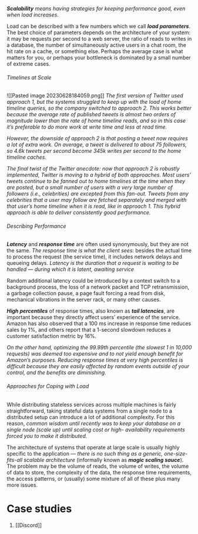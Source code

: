 ***Scalability*** *means having strategies for keeping performance good, even when load increases*.

Load can be described with a few numbers which we call ***load parameters***. The best choice of parameters depends on the architecture of your system: it may be requests per second to a web server, the ratio of reads to writes in a database, the number of simultaneously active users in a chat room, the hit rate on a cache, or something else. Perhaps the average case is what matters for you, or perhaps your bottleneck is dominated by a small number of extreme cases.

###### Timelines at Scale

![[Pasted image 20230628184059.png]]
*The first version of Twitter used approach 1, but the systems struggled to keep up with the load of home timeline queries, so the company switched to approach 2. This works better because the average rate of published tweets is almost two orders of magnitude lower than the rate of home timeline reads, and so in this case it’s preferable to do more work at write time and less at read time.*

*However, the downside of approach 2 is that posting a tweet now requires a lot of extra work. On average, a tweet is delivered to about 75 followers, so 4.6k tweets per second become 345k writes per second to the home timeline caches.*

*The final twist of the Twitter anecdote: now that approach 2 is robustly implemented, Twitter is moving to a hybrid of both approaches. Most users’ tweets continue to be fanned out to home timelines at the time when they are posted, but a small number of users with a very large number of followers (i.e., celebrities) are excepted from this fan-out. Tweets from any celebrities that a user may follow are fetched separately and merged with that user’s home timeline when it is read, like in approach 1. This hybrid approach is able to deliver consistently good performance.*

###### Describing Performance

***Latency*** and ***response time*** are often used synonymously, but they are not the same. *The response time is what the client sees*: besides the actual time to process the request (the service time), it includes network delays and queueing delays. *Latency is the duration that a request is waiting to be handled — during which it is latent, awaiting service*

Random additional latency could be introduced by a context switch to a background process, the loss of a network packet and TCP retransmission, a garbage collection pause, a page fault forcing a read from disk, mechanical vibrations in the server rack, or many other causes.

***High percentiles*** of response times, also known as ***tail latencies***, are important because they directly affect users’ experience of the service. Amazon has also observed that a 100 ms increase in response time reduces sales by 1%, and others report that a 1-second slowdown reduces a customer satisfaction metric by 16%.

*On the other hand, optimizing the 99.99th percentile (the slowest 1 in 10,000 requests) was deemed too expensive and to not yield enough benefit for Amazon’s purposes. Reducing response times at very high percentiles is difficult because they are easily affected by random events outside of your control, and the benefits are diminishing.*

###### Approaches for Coping with Load

While distributing stateless services across multiple machines is fairly straightforward, taking stateful data systems from a single node to a distributed setup can introduce a lot of additional complexity. For this reason, *common wisdom until recently was to keep your database on a single node (scale up) until scaling cost or high- availability requirements forced you to make it distributed.*

The architecture of systems that operate at large scale is usually highly specific to the application — *there is no such thing as a generic, one-size-fits-all scalable architecture* (informally known as ***magic scaling sauce***). The problem may be the volume of reads, the volume of writes, the volume of data to store, the complexity of the data, the response time requirements, the access patterns, or (usually) some mixture of all of these plus many more issues.

# Case studies

1. [[Discord]]